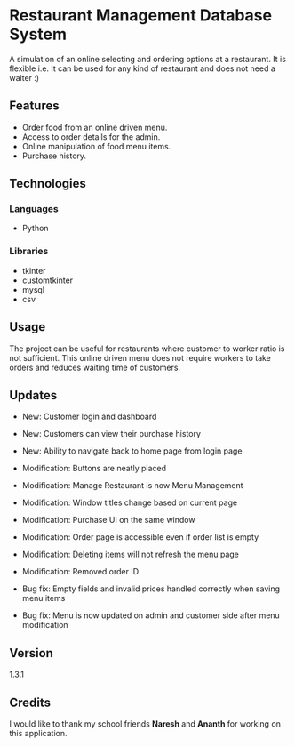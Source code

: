 # Restaurant Management Database System

A simulation of an online selecting and ordering options at a restaurant. It is flexible i.e. It can be used for any kind of restaurant and does not need a waiter :)

## Features
- Order food from an online driven menu.
- Access to order details for the admin.
- Online manipulation of food menu items.
- Purchase history.

## Technologies
### Languages
- Python

### Libraries
- tkinter
- customtkinter
- mysql
- csv

## Usage
The project can be useful for restaurants where customer to worker ratio is not sufficient. This online driven menu does not require workers to take orders and reduces waiting time of customers.

## Updates
- New: Customer login and dashboard
- New: Customers can view their purchase history

- New: Ability to navigate back to home page from login page
- Modification: Buttons are neatly placed
- Modification: Manage Restaurant is now Menu Management
- Modification: Window titles change based on current page
- Modification: Purchase UI on the same window
- Modification: Order page is accessible even if order list is empty
- Modification: Deleting items will not refresh the menu page
- Modification: Removed order ID
- Bug fix: Empty fields and invalid prices handled correctly when saving menu items
- Bug fix: Menu is now updated on admin and customer side after menu modification

## Version
1.3.1

## Credits
I would like to thank my school friends **Naresh** and **Ananth** for working on this application.